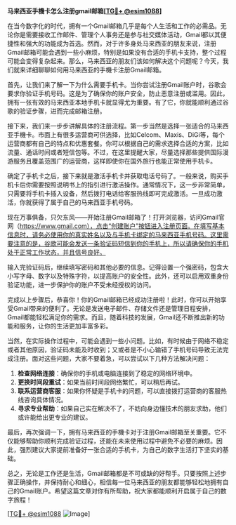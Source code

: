 **马来西亚手機卡怎么注册gmail邮箱[[TG💪+ @esim1088](https://t.me/s/esim1088)]**

在当今数字化的时代，拥有一个Gmail邮箱几乎是每个人生活和工作的必需品。无论你是需要接收工作邮件、管理个人事务还是参与社交媒体活动，Gmail都以其便捷性和强大的功能成为首选。然而，对于许多身处马来西亚的朋友来说，注册Gmail邮箱可能会遇到一些小麻烦，特别是如果没有合适的手机卡支持，整个过程可能会变得复杂起来。那么，马来西亚的朋友们该如何解决这个问题呢？今天，我们就来详细聊聊如何用马来西亚的手機卡注册Gmail邮箱。

首先，让我们来了解一下为什么需要手机卡。当你尝试注册Gmail账户时，谷歌会要求你验证手机号码。这是为了确保你的账户安全，防止恶意注册或滥用。因此，拥有一张有效的马来西亚本地手机卡就显得尤为重要。有了它，你就能顺利通过谷歌的验证步骤，进而完成邮箱注册。

接下来，我们来一步步讲解具体的注册流程。第一步当然是选择一张适合的马来西亚手機卡。市面上有很多运营商可供选择，比如Celcom、Maxis、DiGi等，每个运营商都有自己的特点和优惠套餐。你可以根据自己的需求选择合适的方案，比如流量、通话时间或者短信包等。不过，在这里提醒大家，尽量选择那些提供国际漫游服务且覆盖范围广的运营商，这样即使你在国外旅行也能正常使用手机卡。

确定了手机卡之后，接下来就是激活手机卡并获取电话号码了。一般来说，购买手机卡后你需要按照说明书上的指引进行激活操作。通常情况下，这一步非常简单，只需要将手机卡插入设备，然后拨打电话给客服热线即可完成激活。一旦成功激活，你就获得了属于自己的马来西亚手机号码。

现在万事俱备，只欠东风——开始注册Gmail邮箱了！打开浏览器，访问Gmail官网（https://www.gmail.com），点击“创建账户”按钮进入注册页面。在填写基本信息时，请务必使用你的真实姓名以及与手机卡绑定的马来西亚手机号码。这里需要注意的是，谷歌可能会发送一条验证码短信到你的手机上，所以请确保你的手机处于正常工作状态，并且信号良好。

输入完验证码后，继续填写密码和其他必要的信息。记得设置一个强密码，包含大小写字母、数字以及特殊字符，以提高账户的安全性。此外，还可以启用双重身份验证功能，进一步保护你的账户不受未经授权的访问。

完成以上步骤后，恭喜你！你的Gmail邮箱已经成功注册啦！此时，你可以开始享受Gmail带来的便利了。无论是发送电子邮件、存储文件还是管理日程安排，Gmail都能轻松满足你的需求。而且，随着科技的发展，Gmail还不断推出新的功能和服务，让你的生活更加丰富多彩。

当然，在实际操作过程中，可能会遇到一些小问题。比如，有时候由于网络不稳定或者其他原因，验证码未能及时收到；又或者是不小心输错了手机号码导致无法完成注册。面对这些问题，大家不要着急，可以尝试以下几种方法解决问题：

1. **检查网络连接**：确保你的手机或电脑连接到了稳定的网络环境中。
2. **更换时间段重试**：如果当前时间段网络繁忙，可以稍后再试。
3. **联系运营商客服**：如果你怀疑是手机卡的问题，可以直接拨打运营商的客服热线咨询具体情况。
4. **寻求专业帮助**：如果自己实在解决不了，不妨向身边懂技术的朋友求助，他们或许能给出更专业的建议。

最后，再次强调一下，拥有马来西亚的手機卡对于注册Gmail邮箱至关重要。它不仅能够帮助你顺利完成验证过程，还能在未来使用过程中避免不必要的麻烦。因此，强烈建议大家提前准备好一张合适的手机卡，为自己的数字生活打下坚实的基础。

总之，无论是工作还是生活，Gmail邮箱都是不可或缺的好帮手。只要按照上述步骤正确操作，并保持耐心和细心，相信每一位马来西亚的朋友都能够轻松地拥有自己的Gmail账户。希望这篇文章对你有所帮助，祝大家都能顺利开启属于自己的数字旅程！

[[TG💪+ @esim1088](https://t.me/s/esim1088) ![Image](https://i.postimg.cc/4NQfJmqS/Snipaste-2025-05-13-00-14-12.png)]